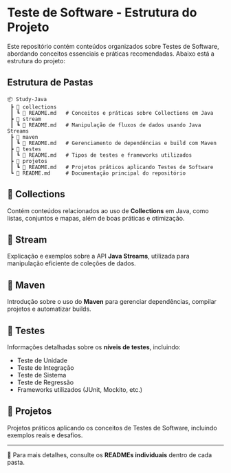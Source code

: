 # Teste de Software - Estrutura do Projeto

Este repositório contém conteúdos organizados sobre Testes de Software, abordando conceitos essenciais e práticas recomendadas. Abaixo está a estrutura do projeto:

## Estrutura de Pastas
```
📦 Study-Java
 ┣ 📂 collections
 ┃ ┗ 📜 README.md   # Conceitos e práticas sobre Collections em Java
 ┣ 📂 stream
 ┃ ┗ 📜 README.md   # Manipulação de fluxos de dados usando Java Streams
 ┣ 📂 maven
 ┃ ┗ 📜 README.md   # Gerenciamento de dependências e build com Maven
 ┣ 📂 testes
 ┃ ┗ 📜 README.md   # Tipos de testes e frameworks utilizados
 ┣ 📂 projetos
 ┃ ┗ 📜 README.md   # Projetos práticos aplicando Testes de Software
 ┗ 📜 README.md     # Documentação principal do repositório
```

## 📂 Collections
Contém conteúdos relacionados ao uso de **Collections** em Java, como listas, conjuntos e mapas, além de boas práticas e otimização.

## 📂 Stream
Explicação e exemplos sobre a API **Java Streams**, utilizada para manipulação eficiente de coleções de dados.

## 📂 Maven
Introdução sobre o uso do **Maven** para gerenciar dependências, compilar projetos e automatizar builds.

## 📂 Testes
Informações detalhadas sobre os **níveis de testes**, incluindo:
- Teste de Unidade
- Teste de Integração
- Teste de Sistema
- Teste de Regressão
- Frameworks utilizados (JUnit, Mockito, etc.)

## 📂 Projetos
Projetos práticos aplicando os conceitos de Testes de Software, incluindo exemplos reais e desafios.

---
📌 Para mais detalhes, consulte os **READMEs individuais** dentro de cada pasta.
